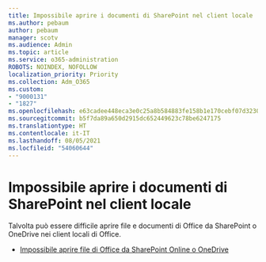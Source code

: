 ```yaml
---
title: Impossibile aprire i documenti di SharePoint nel client locale
ms.author: pebaum
author: pebaum
manager: scotv
ms.audience: Admin
ms.topic: article
ms.service: o365-administration
ROBOTS: NOINDEX, NOFOLLOW
localization_priority: Priority
ms.collection: Adm_O365
ms.custom:
- "9000131"
- "1827"
ms.openlocfilehash: e63cadee448eca3e0c25a8b584883fe158b1e170cebf07d32301ac9cede51ab2
ms.sourcegitcommit: b5f7da89a650d2915dc652449623c78be6247175
ms.translationtype: HT
ms.contentlocale: it-IT
ms.lasthandoff: 08/05/2021
ms.locfileid: "54060644"
---
```

# <a name="unable-to-open-sharepoint-documents-in-local-client"></a>Impossibile aprire i documenti di SharePoint nel client locale

Talvolta può essere difficile aprire file e documenti di Office da SharePoint o OneDrive nei client locali di Office.

- [Impossibile aprire file di Office da SharePoint Online o OneDrive](https://docs.microsoft.com/sharepoint/troubleshoot/administration/cant-open-office-files)

